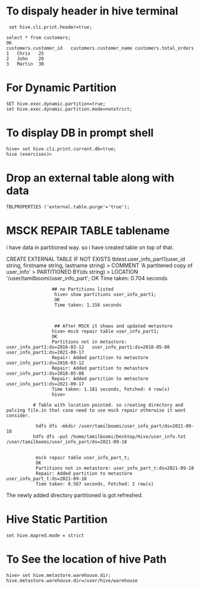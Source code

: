 # To dispaly header in hive terminal
```
 set hive.cli.print.header=true;
 ```
 ```
select * from customers;
OK
customers.customer_id	customers.customer_name	customers.total_orders
1	Chris	25
2	John	20
3	Martin	30
```
# For Dynamic Partition
```
SET hive.exec.dynamic.partition=true; 
set hive.exec.dynamic.partition.mode=nonstrict;
```
# To display DB in prompt shell
```
hive> set hive.cli.print.current.db=true;
hive (exercises)> 
```
# Drop an external table along with data
```
TBLPROPERTIES ('external.table.purge'='true');
```

# MSCK REPAIR TABLE tablename

i have data in partitioned way. so i have created table on top of that. 

CREATE EXTERNAL TABLE IF NOT EXISTS tbtest.user_info_part1(user_id string, firstname string, lastname string)
    > COMMENT 'A partitened copy of user_info'
    > PARTITIONED BY(ds string)
    > LOCATION '/user/tamilboomi/user_info_part';
OK
Time taken: 0.704 seconds


                     ## no Partitions listed
                      hive> show partitions user_info_part1;
                      OK
                      Time taken: 1.156 seconds



                      ## After MSCK it shows and updated metastore
                     hive> msck repair table user_info_part1;
                     OK
                     Partitions not in metastore:	user_info_part1:ds=2016-03-12	user_info_part1:ds=2018-05-08	user_info_part1:ds=2021-09-17
                     Repair: Added partition to metastore user_info_part1:ds=2016-03-12
                     Repair: Added partition to metastore user_info_part1:ds=2018-05-08
                     Repair: Added partition to metastore user_info_part1:ds=2021-09-17
                     Time taken: 1.181 seconds, Fetched: 4 row(s)
                     hive> 

              # Table with location pointed. so creating directory and palcing file.in that case need to use msck repair otherwise it wont consider.
              
               hdfs dfs -mkdir /user/tamilboomi/user_info_part/ds=2021-09-18
              hdfs dfs -put /home/tamilboomi/Desktop/Hive/user_info.txt /user/tamilboomi/user_info_part/ds=2021-09-18


               msck repair table user_info_part_t;
               OK
               Partitions not in metastore:	user_info_part_t:ds=2021-09-18
               Repair: Added partition to metastore user_info_part_t:ds=2021-09-18
               Time taken: 0.567 seconds, Fetched: 2 row(s)

The newly added directory partitioned is got refreshed.


# Hive Static Partition
```
set hive.mapred.mode = strict 
```

# To See the location of hive Path
```
hive> set hive.metastore.warehouse.dir;
hive.metastore.warehouse.dir=/user/hive/warehouse
```
